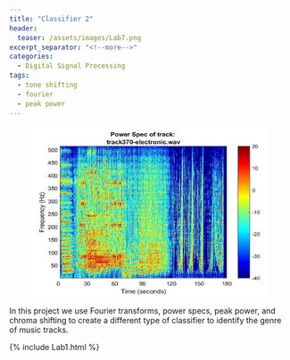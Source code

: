 ```yaml
---
title: "Classifier 2"
header:
  teaser: /assets/images/Lab7.png
excerpt_separator: "<!--more-->"
categories:
  - Digital Signal Processing
tags:
  - tone shifting
  - fourier
  - peak power
---
```


<figure>
	<a href="/assets/images/Lab7.png"><img src="/assets/images/Lab7.png"></a>
</figure>

In this project we use Fourier transforms, power specs, peak power, and chroma shifting to create a different type of classifier to identify the genre of music tracks. 

{% include Lab1.html %}
